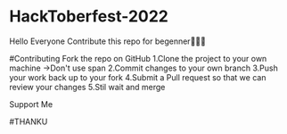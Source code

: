 # HackToberfest-2022
Hello Everyone Contribute this repo for begenner👋🎆🎁


#Contributing
Fork the repo on GitHub
1.Clone the project to your own machine
->Don't use span
2.Commit changes to your own branch
3.Push your work back up to your fork
4.Submit a Pull request so that we can review your changes
5.Stil wait and merge

Support Me

#THANKU
